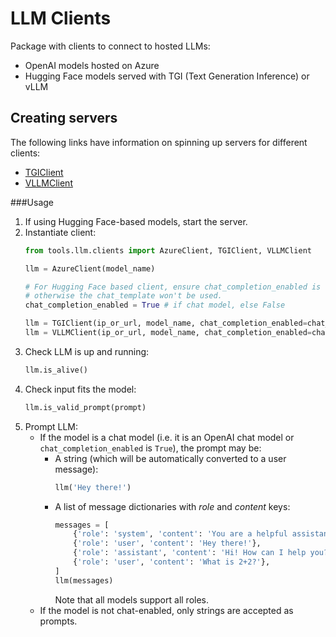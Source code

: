 # LLM Clients
Package with clients to connect to hosted LLMs:
- OpenAI models hosted on Azure
- Hugging Face models served with TGI (Text Generation Inference) or vLLM

## Creating servers
The following links have information on spinning up servers for different clients:
- [TGIClient](https://github.com/huggingface/text-generation-inference)
- [VLLMClient](https://docs.vllm.ai/en/stable/serving/openai_compatible_server.html)

###Usage
1. If using Hugging Face-based models, start the server.
2. Instantiate client:
    ```python
    from tools.llm.clients import AzureClient, TGIClient, VLLMClient
    
    llm = AzureClient(model_name)
    
    # For Hugging Face based client, ensure chat_completion_enabled is set to True if the model is a chat/instruction model,
    # otherwise the chat_template won't be used.
    chat_completion_enabled = True # if chat model, else False
    
    llm = TGIClient(ip_or_url, model_name, chat_completion_enabled=chat_completion_enabled)
    llm = VLLMClient(ip_or_url, model_name, chat_completion_enabled=chat_completion_enabled)
    ```
3. Check LLM is up and running:
    ```python
    llm.is_alive()
    ```
4. Check input fits the model:
    ```python
    llm.is_valid_prompt(prompt)
    ```
5. Prompt LLM:
   - If the model is a chat model (i.e. it is an OpenAI chat model or `chat_completion_enabled` is `True`), the prompt
     may be:
     - A string (which will be automatically converted to a user message):
         ```python
         llm('Hey there!')
         ```
     - A list of message dictionaries with *role* and *content* keys:
         ```python
         messages = [
             {'role': 'system', 'content': 'You are a helpful assistant.'},
             {'role': 'user', 'content': 'Hey there!'},
             {'role': 'assistant', 'content': 'Hi! How can I help you?'},
             {'role': 'user', 'content': 'What is 2+2?'},
         ]
         llm(messages)
         ```
       Note that all models support all roles.
   - If the model is not chat-enabled, only strings are accepted as prompts.
